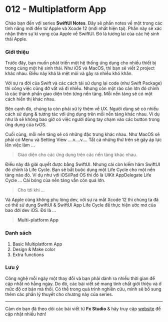 # 012 - Multiplatform App

Chào bạn đến với series **SwiftUI Notes**. Đây sẽ phần notes về một trong các tính năng mới đến từ Apple và Xcode 12 (mới nhất hiện tại). Phần này sẽ xác nhận thêm sự kì vọng của Apple về SwiftUI. Đó là tương lai của các hệ sinh thái Apple.

### Giới thiệu

Trước đây, bạn muốn phát triển một hệ thống ứng dụng cho nhiều thiết bị trong cùng một hệ sinh thái. Như iOS và MacOS, thì bạn sẽ viết 2 project khác nhau. Điều này khá là mệt mỏi và gây ra nhiều khó khăn.

Với sự ra đời của Swift và các cách tái sử dụng lại code (như Swift Package) thì công việc cũng đỡ vất vả đi nhiều. Nhưng còn một rào cản lớn đó chính là các thành phần giao diện trên từng nền tảng. Mỗi nền tảng sẽ có một cách hiển thị khác nhau.

Bên cạnh đó, chúng ta còn phải xử lý thêm về UX. Người dùng sẽ có nhiều cách sử dụng & tương tác với ứng dụng trên mỗi nền tảng khác nhau. Ví dụ như là sẽ không bao giờ có việc người dùng tay chạm vào các button trong ứng dụng của tvOS.

Cuối cùng, mỗi nền tảng sẽ có những đặc trưng khác nhau. Như MacOS sẽ phải có Menu và Setting View ....v....v.... Tất cả những thứ trên sẽ gây áp lực lên việc làm ...

> Giao diện cho các ứng dụng trên các nền tảng khác nhau.

Điều này đã giải quyết được bằng SwiftUI. Nhưng cái còn kiềm hãm SwiftUI đó chính là Life Cycle. Bạn sẽ bắt buộc dụng một Life Cycle cho một nền tảng nào đó. Ví dụ như với iOS/iPad OS thì đó là UIKit AppDelegate Life Cycle ... Cái bóng của nền tảng vẫn còn quá lớn.

> Cho tới khi ...

Và Apple cũng không phụ lòng dev, với sự ra mắt Xcode 12 thì chúng ta đã có thể sử dụng SwiftUI & SwiftUI App Life Cycle để thực hiện ước mơ của bao đời dev iOS. Đó là ...

> **Multi-platform App**

### Danh sách

1. Basic Multiplatform App
2. Design & Make color
3. Extra functions

### Lưu ý

Công nghệ mỗi ngày một thay đổi và bạn phải dành ra nhiều thời gian để cập nhất nó hằng ngày. Do đó, các bài viết sẽ mang tính chất giới thiệu và ở mức độ cơ bản mà thôi. Có thể trong quá trình nghiên cứu, mình sẽ bổ sung thêm các phần lý thuyết cho chương này của series.

---

Cảm ơn bạn đã theo dõi các bài viết từ **Fx Studio** & hãy truy cập [website](https://fxstudio.dev/) để cập nhật nhiều hơn!